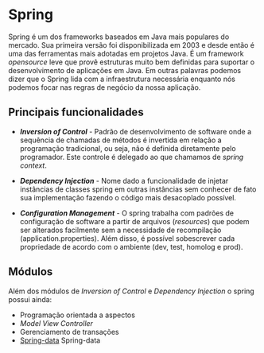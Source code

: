 # Spring

Spring é um dos frameworks baseados em Java mais populares do mercado. Sua primeira versão foi disponibilizada em 2003 e desde então é uma das ferramentas mais adotadas em projetos Java. É um framework *opensource* leve que provê estruturas muito bem definidas para suportar o desenvolvimento de aplicações em Java. 
Em outras palavras podemos dizer que o Spring lida com a infraestrutura necessária enquanto nós podemos focar nas regras de negócio da nossa aplicação. 

## Principais funcionalidades
* ***Inversion of Control*** - Padrão de desenvolvimento de software onde a sequência de chamadas de métodos é invertida em relação a programação tradicional, ou seja, não é definida diretamente pelo programador. Este controle é delegado ao que chamamos de *spring context*.

* ***Dependency Injection*** - Nome dado a funcionalidade de injetar instâncias de classes spring em outras instâncias sem conhecer de fato sua implementação fazendo o código mais desacoplado possível.

* ***Configuration Management*** - O spring trabalha com padrões de configuração de software a partir de arquivos (*resources*) que podem ser alterados facilmente sem a necessidade de recompilação (application.properties). Além disso, é possível sobescrever cada propriedade de acordo com o ambiente (dev, test, homolog e prod).
 
## Módulos
Além dos módulos de *Inversion of Control* e *Dependency Injection* o spring possui ainda:
* Programação orientada a aspectos
* *Model View Controller*
* Gerenciamento de transações
* [Spring-data](./spring-data-jpa.MD) Spring-data
